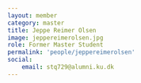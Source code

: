 ```yaml
---
layout: member
category: master
title: Jeppe Reimer Olsen
image: jeppereimerolsen.jpg
role: Former Master Student
permalink: 'people/jeppereimerolsen'
social:
    email: stq729@alumni.ku.dk
---
```

